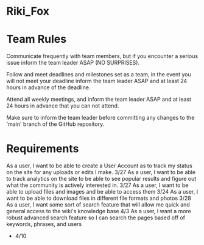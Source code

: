 # Riki_Fox

# Team Rules
Communicate frequently with team members, but if you encounter a serious issue inform the team leader ASAP (NO SURPRISES).

Follow and meet deadlines and milestones set as a team, in the event you will not meet your deadline inform the team leader ASAP and at least 24 hours in advance of the deadline.

Attend all weekly meetings, and inform the team leader ASAP and at least 24 hours in advance that you can not attend.

Make sure to inform the team leader before committing any changes to the 'main' branch of the GitHub repository.

# Requirements
As a user, I want to be able to create a User Account as to track my status on the site for any uploads or edits I make.
3/27
As a user, I want to be able to track analytics on the site to be able to see popular results and figure out what the community is actively interested in.
3/27
As a user, I want to be able to upload files and images and be able to access them
3/24
As a user, I want to be able to download files in different file formats and photos
3/28
As a user, I want some sort of search feature that will allow me quick and general access to the wiki's knowledge base
4/3
As a user, I want a more robust advanced search feature so I can search the pages based off of keywords, phrases, and users
- 4/10
